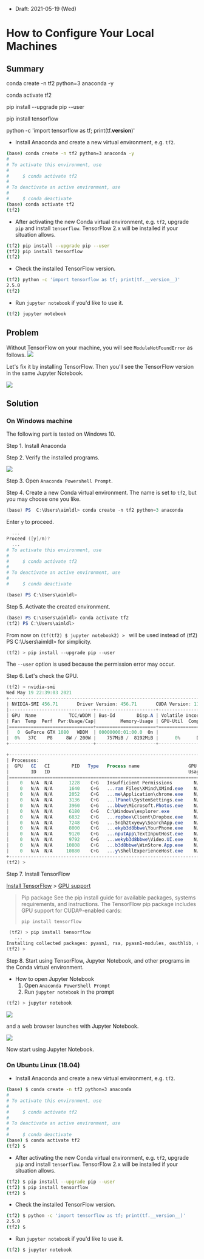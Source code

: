 * Draft: 2021-05-19 (Wed)

# How to Configure Your Local Machines

## Summary

conda create -n tf2 python=3 anaconda -y

conda activate tf2

pip install --upgrade pip --user

pip install tensorflow

python -c 'import tensorflow as tf; print(tf.__version__)'

* Install Anaconda and create a new virtual environment, e.g. `tf2`.

```bash
(base) conda create -n tf2 python=3 anaconda -y
#
# To activate this environment, use
#
#     $ conda activate tf2
#
# To deactivate an active environment, use
#
#     $ conda deactivate
(base) conda activate tf2
(tf2) 
```

* After activating the new Conda virtual environment, e.g. `tf2`, upgrade `pip` and install `tensorflow`. TensorFlow 2.x will be installed if your situation allows.

```bash
(tf2) pip install --upgrade pip --user
(tf2) pip install tensorflow
(tf2) 
```

* Check the installed TensorFlow version.

```bash
(tf2) python -c 'import tensorflow as tf; print(tf.__version__)'
2.5.0
(tf2) 
```

* Run `jupyter notebook` if you'd like to use it.

```bash
(tf2) jupyter notebook
```

## Problem

Without TensorFlow on your machine, you will see `ModuleNotFoundError` as follows.
<img src='images/tensorflow_2_0-modulenotfounderror_no_module_named_tensorflow.png'>

Let's fix it by installing TensorFlow. Then you'll see the TensorFlow version in the same Jupyter Notebook.

<img src='images/tensorflow_2_0-tf___version__2_5_0.png'>

## Solution

### On Windows machine

The following part is tested on Windows 10.

Step 1. Install Anaconda

Step 2. Verify the installed programs.

<img src='images/win10-menu-anaconda3_64-bit.png'>

Step 3. Open `Anaconda Powershell Prompt`.

Step 4. Create a new Conda virtual environment.
        The name is set to `tf2`, but you may choose one you like.

```powershell
(base) PS  C:\Users\aimldl> conda create -n tf2 python=3 anaconda
```
Enter `y` to proceed.
```powershell
  ...
Proceed ([y]/n)?
  ...
# To activate this environment, use
#
#     $ conda activate tf2
#
# To deactivate an active environment, use
#
#     $ conda deactivate

(base) PS C:\Users\aimldl> 
```

Step 5. Activate the created environment.
```powershell
(base) PS C:\Users\aimldl> conda activate tf2
(tf2) PS C:\Users\aimldl>
```
From now on `(tf(tf2) $ jupyter notebook2) > ` will be used instead of (tf2) PS C:\Users\aimldl> for simplicity.
```powershell
(tf2) > pip install --upgrade pip --user
```
The `--user` option is used because the permission error may occur.

Step 6. Let's check the GPU.
```powershell
(tf2) > nvidia-smi
Wed May 19 22:39:03 2021
+-----------------------------------------------------------------------------+
| NVIDIA-SMI 456.71       Driver Version: 456.71       CUDA Version: 11.1     |
|-------------------------------+----------------------+----------------------+
| GPU  Name            TCC/WDDM | Bus-Id        Disp.A | Volatile Uncorr. ECC |
| Fan  Temp  Perf  Pwr:Usage/Cap|         Memory-Usage | GPU-Util  Compute M. |
|===============================+======================+======================|
|   0  GeForce GTX 1080   WDDM  | 00000000:01:00.0  On |                  N/A |
|  0%   37C    P8     8W / 200W |    757MiB /  8192MiB |      0%      Default |
+-------------------------------+----------------------+----------------------+

+-----------------------------------------------------------------------------+
| Processes:                                                                  |
|  GPU   GI   CI        PID   Type   Process name                  GPU Memory |
|        ID   ID                                                   Usage      |
|=============================================================================|
|    0   N/A  N/A      1228    C+G   Insufficient Permissions        N/A      |
|    0   N/A  N/A      1640    C+G   ...ram Files\XMind\XMind.exe    N/A      |
|    0   N/A  N/A      2052    C+G   ...me\Application\chrome.exe    N/A      |
|    0   N/A  N/A      3136    C+G   ...lPanel\SystemSettings.exe    N/A      |
|    0   N/A  N/A      3960    C+G   ...bbwe\Microsoft.Photos.exe    N/A      |
|    0   N/A  N/A      6180    C+G   C:\Windows\explorer.exe         N/A      |
|    0   N/A  N/A      6832    C+G   ...ropbox\Client\Dropbox.exe    N/A      |
|    0   N/A  N/A      7248    C+G   ...5n1h2txyewy\SearchApp.exe    N/A      |
|    0   N/A  N/A      8000    C+G   ...ekyb3d8bbwe\YourPhone.exe    N/A      |
|    0   N/A  N/A      9120    C+G   ...nputApp\TextInputHost.exe    N/A      |
|    0   N/A  N/A      9792    C+G   ...wekyb3d8bbwe\Video.UI.exe    N/A      |
|    0   N/A  N/A     10808    C+G   ...b3d8bbwe\WinStore.App.exe    N/A      |
|    0   N/A  N/A     10880    C+G   ...y\ShellExperienceHost.exe    N/A      |
+-----------------------------------------------------------------------------+
(tf2) > 
```
Step 7. Install TensorFlow

[Install TensorFlow](https://www.tensorflow.org/install) > [GPU support](https://www.tensorflow.org/install/gpu)
> Pip package
> See the pip install guide for available packages, systems requirements, and instructions. The TensorFlow pip package includes GPU support for CUDA®-enabled cards:
> ```
> pip install tensorflow
> ```

```powershell
 (tf2) > pip install tensorflow
   ...
Installing collected packages: pyasn1, rsa, pyasn1-modules, oauthlib, cachetools, requests-oauthlib, google-auth, tensorboard-plugin-wit, tensorboard-data-server, protobuf, numpy, markdown, grpcio, google-auth-oauthlib, absl-py, termcolor, tensorflow-estimator, tensorboard, opt-einsum, keras-preprocessing, keras-nightly, h5py, google-pasta, gast, flatbuffers, astunparse, tensorflow                                          Attempting uninstall: numpy                                                                                                                                                                                           Found existing installation: numpy 1.20.1                                                                                                                                                                           Uninstalling numpy-1.20.1:                                                                                                                                                                                            Successfully uninstalled numpy-1.20.1                                                                                                                                                                           Attempting uninstall: h5py                                                                                                                                                                                            Found existing installation: h5py 2.10.0                                                                                                                                                                            Uninstalling h5py-2.10.0:                                                                                                                                                                                             Successfully uninstalled h5py-2.10.0                                                                                                                                                                          Successfully installed absl-py-0.12.0 astunparse-1.6.3 cachetools-4.2.2 flatbuffe(tf2) > rs-1.12 gast-0.4.0 google-auth-1.30.0 google-auth-oauthlib-0.4.4 google-pasta-0.2.0 grpcio-1.34.1 h5py-3.1.0 keras-nightly-2.5.0.dev2021032900 keras-preprocessing-1.1.2 markdown-3.3.4 numpy-1.19.5 oauthlib-3.1.0 opt-einsum-3.3.0 protobuf-3.17.0 pyasn1-0.4.8 pyasn1-modules-0.2.8 requests-oauthlib-1.3.0 rsa-4.7.2 tensorboard-2.5.0 tensorboard-data-server-0.6.1 tensorboard-plugin-wit-1.8.0 tensorflow-2.5.0 tensorflow-estimator-2.5.0 termcolor-1.1.0
(tf2) > 
```
Step 8. Start using TensorFlow, Jupyter Notebook, and other programs in the Conda virtual environment.

* How to open Jupyter Notebook
  1. Open `Anaconda PowerShell Prompt`
  2. Run `jupyter notebook` in the prompt

```powershell
(tf2) > jupyter notebook
```

<img src='images/anaconda_powershell_prompt-jupyter_notebook.png'>

and a web browser launches with Jupyter Notebook.

<img src='images/win10-jupyter_notebook-initial_launch.png'>

Now start using Jupyter Notebook.

### On Ubuntu Linux (18.04)

* Install Anaconda and create a new virtual environment, e.g. `tf2`.

```bash
(base) $ conda create -n tf2 python=3 anaconda
#
# To activate this environment, use
#
#     $ conda activate tf2
#
# To deactivate an active environment, use
#
#     $ conda deactivate
(base) $ conda activate tf2
(tf2) $
```

* After activating the new Conda virtual environment, e.g. `tf2`, upgrade `pip` and install `tensorflow`. TensorFlow 2.x will be installed if your situation allows.

```bash
(tf2) $ pip install --upgrade pip --user
(tf2) $ pip install tensorflow
(tf2) $
```

* Check the installed TensorFlow version.

```bash
(tf2) $ python -c 'import tensorflow as tf; print(tf.__version__)'
2.5.0
(tf2) $
```

* Run `jupyter notebook` if you'd like to use it.

```bash
(tf2) $ jupyter notebook
```

## 